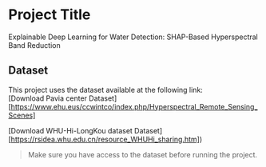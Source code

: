 # Project Title

Explainable Deep Learning for Water Detection: SHAP-Based Hyperspectral Band
Reduction

## Dataset

This project uses the dataset available at the following link:  
[Download Pavia center Dataset][https://www.ehu.eus/ccwintco/index.php/Hyperspectral_Remote_Sensing_Scenes]

[Download WHU-Hi-LongKou dataset Dataset][https://rsidea.whu.edu.cn/resource_WHUHi_sharing.htm])

> Make sure you have access to the dataset before running the project.
